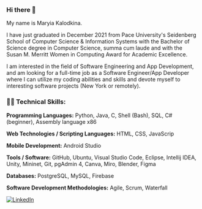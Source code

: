 ### Hi there 👋

My name is Maryia Kalodkina.

I have just graduated in December 2021 from Pace University's Seidenberg School of Computer Science & Information Systems with the Bachelor of Science degree in Computer Science, summa cum laude and with the Susan M. Merritt Women in Computing Award for Academic Excellence. 

I am interested in the field of Software Engineering and App Development, and am looking for a full-time job as a Software Engineer/App Developer where I can utilize my coding abilities and skills and devote myself to interesting software projects (New York or remotely).


### :woman_technologist: Technical Skills:

**Programming Languages:** Python, Java, C, Shell (Bash), SQL, C# (beginner), Assembly language x86

**Web Technologies / Scripting Languages:** HTML, CSS, JavaScrip

**Mobile Development:** Android Studio

**Tools / Software:** GitHub, Ubuntu, Visual Studio Code, Eclipse, Intellij IDEA, Unity, Mininet, Git, pgAdmin 4, Canva, Miro, Blender, Figma

**Databases:** PostgreSQL, MySQL, Firebase

**Software Development Methodologies:** Agile, Scrum, Waterfall



[![LinkedIn](https://img.shields.io/badge/LinkedIn-0A66C2?style=for-the-badge&logo=LinkedIn&logoColor=white)](https://www.linkedin.com/in/maryiakalodkina/)





<!--
**maryiakalodkina/maryiakalodkina** is a ✨ _special_ ✨ repository because its `README.md` (this file) appears on your GitHub profile.

Here are some ideas to get you started:

- 🔭 I’m currently working on ...
- 🌱 I’m currently learning ...
- 👯 I’m looking to collaborate on ...
- 🤔 I’m looking for help with ...
- 💬 Ask me about ...
- 📫 How to reach me: ...
- 😄 Pronouns: ...
- ⚡ Fun fact: ...
-->
